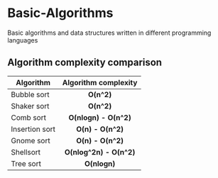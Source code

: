 # Basic-Algorithms
Basic algorithms and data structures written in different programming languages

## Algorithm complexity comparison

| Algorithm      | Algorithm complexity    |
| -------------- |:-----------------------:|
| Bubble sort    | **O(n^2)**              |
| Shaker sort    | **O(n^2)**              |
| Comb sort      | **O(nlogn) - O(n^2)**   |
| Insertion sort | **O(n) - O(n^2)**       |
| Gnome sort	 | **O(n) - O(n^2)**	   |
| Shellsort	 | **O(nlog^2n) - O(n^2)** |
| Tree sort	 | **O(nlogn)**		   |

